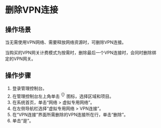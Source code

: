 # 删除VPN连接<a name="zh-cn_topic_0085547870"></a>

## 操作场景<a name="section916191152718"></a>

当无需使用VPN网络、需要释放网络资源时，可删除VPN连接。

当购买的VPN网关计费模式为按需时，删除最后一个VPN连接时，会同时删除绑定的VPN网关。

## 操作步骤<a name="section199799145274"></a>

1.  登录管理控制台。
2.  在管理控制台左上角单击![](figures/d00356818-云计算开发部-公有云_IaaS-image-f1cac6ef-c4f7-462b-a7f1-85e988937e64-1.png)图标，选择区域和项目。
3.  在系统首页，单击“网络 \> 虚拟专用网络”。
4.  在左侧导航栏选择“虚拟专用网络 \> VPN连接”。
5.  在“VPN连接”界面所需删除的VPN连接所在行，单击“删除”。
6.  单击“是”。

